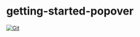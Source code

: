 # getting-started-popover

[![Git](https://app.soluble.cloud/api/v1/public/badges/f2ea31dc-d300-4653-b5c5-86dd5675bd81.svg?orgId=451115019187)](https://app.soluble.cloud/repos/details/github.com/michaelneale/getting-started-popover?orgId=451115019187)  

